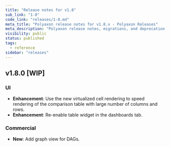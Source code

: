 ```yaml
---
title: "Release notes for v1.8"
sub_link: "1-8"
code_link: "releases/1-8.md"
meta_title: "Polyaxon release notes for v1.8.x - Polyaxon Releases"
meta_description: "Polyaxon release notes, migrations, and deprecation notes for v1.8.x."
visibility: public
status: published
tags:
  - reference
sidebar: "releases"
---
```


## v1.8.0 [WIP]

### UI

  * **Enhancement**: Use the new virtualized cell rendering to speed rendering of the comparison table with large number of columns and rows.
  * **Enhancement**: Re-enable table widget in the dashboards tab.

### Commercial

 * **New**: Add graph view for DAGs.

